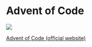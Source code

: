# Advent of Code
![](https://media1.giphy.com/media/13HgwGsXF0aiGY/giphy.gif)  
  
[Advent of Code (official website)](https://adventofcode.com/)